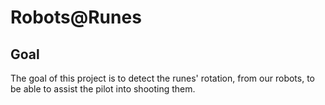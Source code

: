 
# Robots@Runes

## Goal

The goal of this project is to detect the runes' rotation, from our robots, to be able to assist the pilot into shooting them.
